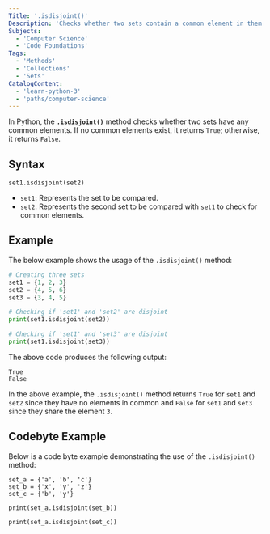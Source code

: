 ```yaml
---
Title: '.isdisjoint()'
Description: 'Checks whether two sets contain a common element in them.'
Subjects:
  - 'Computer Science'
  - 'Code Foundations'
Tags:
  - 'Methods'
  - 'Collections'
  - 'Sets'
CatalogContent:
  - 'learn-python-3'
  - 'paths/computer-science'
---
```


In Python, the **`.isdisjoint()`** method checks whether two [sets](https://www.codecademy.com/resources/docs/python/sets) have any common elements. If no common elements exist, it returns `True`; otherwise, it returns `False`.

## Syntax

```pseudo
set1.isdisjoint(set2)
```

- `set1`: Represents the set to be compared.
- `set2`: Represents the second set to be compared with `set1` to check for common elements.

## Example

The below example shows the usage of the `.isdisjoint()` method:

```py
# Creating three sets
set1 = {1, 2, 3}
set2 = {4, 5, 6}
set3 = {3, 4, 5}

# Checking if 'set1' and 'set2' are disjoint
print(set1.isdisjoint(set2))

# Checking if 'set1' and 'set3' are disjoint
print(set1.isdisjoint(set3))
```

The above code produces the following output:

```shell
True
False
```

In the above example, the `.isdisjoint()` method returns `True` for `set1` and `set2` since they have no elements in common and `False` for `set1` and `set3` since they share the element `3`.

## Codebyte Example

Below is a code byte example demonstrating the use of the `.isdisjoint()` method:

```codebyte/python
set_a = {'a', 'b', 'c'}
set_b = {'x', 'y', 'z'}
set_c = {'b', 'y'}

print(set_a.isdisjoint(set_b))

print(set_a.isdisjoint(set_c))
```
